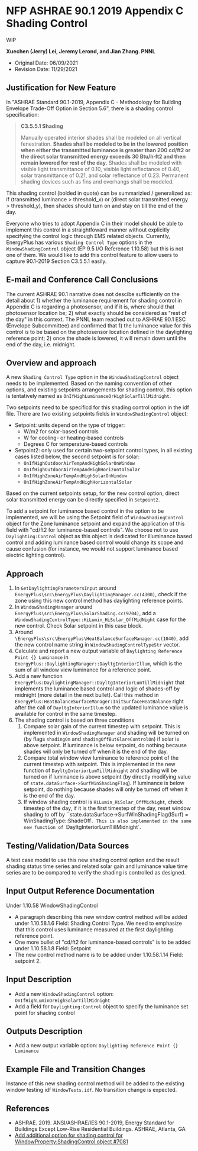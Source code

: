 # NFP ASHRAE 90.1 2019 Appendix C Shading Control

WIP

**Xuechen (Jerry) Lei, Jeremy Lerond, and Jian Zhang. PNNL**

- Original Date: 06/09/2021
- Revision Date: 11/29/2021

## Justification for New Feature

In "ASHRAE Standard 90.1-2019, Appendix C - Methodology for Building Envelope Trade-Off Option in Section 5.6", there is a shading control specification:

> **C3.5.5.1 Shading**
>
> Manually operated interior shades shall be modeled on all vertical fenestration. **Shades shall be modeled to be in the lowered position when either the transmitted luminance is greater than 200 cd/ft2 or the direct solar transmitted energy exceeds 30 Btu/h·ft2 and then remain lowered for rest of the day.** Shades shall be modeled with visible light transmittance of 0.10, visible light reflectance of 0.40, solar transmittance of 0.21, and solar reflectance of 0.23. Permanent shading devices such as fins and overhangs shall be modeled.

This shading control (bolded in quote) can be summarizied / generalized as: if (transmitted luminance > threshold_x) or (direct solar transmitted energy > threshold_y), then shades should turn on and stay on till the end of the day.

Everyone who tries to adopt Appendix C in their model should be able to implement this control in a straightfoward manner without explicitly specifying the control logic through EMS related objects. Currently, EnergyPlus has various `Shading Control Type` options in the `WindowShadingControl` object (EP 9.5 I/O Reference 1.10.58) but this is not one of them. We would like to add this control feature to allow users to capture 90.1-2019 Section C3.5.5.1 easily.

## E-mail and Conference Call Conclusions

The current ASHRAE 90.1 narrative does not descibe sufficiently on the detail about 1) whether the luminance requirement for shading control in Appendix C is regarding a photosensor, and if it is, where should that photosensor location be; 2) what exactly should be considered as "rest of the day" in this context. The PNNL team reached out to ASHRAE 90.1 ESC (Envelope Subcommittee) and confirmed that 1) the luminance value for this control is to be based on the photosensor location defined in the daylighting reference point; 2) once the shade is lowered, it will remain down until the end of the day, i.e. midnight.

## Overview and approach

A new `Shading Control Type` option in the `WindowShadingControl` object needs to be implemented. Based on the naming convention of other options, and existing setpoints arrangements for shading control, this option is tentatively named as `OnIfHighLuminanceOrHighSolarTillMidnight`.

Two setpoints need to be specificd for this shading control option in the idf file. There are two existing setpoints fields in `WindowShadingControl` object:

- Setpoint: units depend on the type of trigger:
  - W/m2 for solar-based controls
  - W for cooling- or heating-based controls
  - Degrees C for temperature-based controls
- Setpoint2: only used for certain two-setpoint control types, in all existing cases listed below, the second setpoint is for solar:
  - `OnIfHighOutdoorAirTempAndHighSolarOnWindow`
  - `OnIfHighOutdoorAirTempAndHighHorizontalSolar`
  - `OnIfHighZoneAirTempAndHighSolarOnWindow`
  - `OnIfHighZoneAirTempAndHighHorizontalSolar`

Based on the current setpoints setup, for the new control option, direct solar transmitted energy can be directly specified in `Setpoint2`.

<!-- while the specification of luminance setpoint may be implemented following the similar approach as another existing window shading control option: `MeetDaylightIlluminanceSetpoint`. In this existing control option, it is only for `ShadingType = SwitchableGlazing`, and the illuminance setpoint used by this control is specified in the `Daylighting:Control` object for the Zone (daylight illuminance set point at the first daylighting reference point), not `WindowShadingControl` `Setpoint`. -->

<!-- To add a setpoint for luminance based control in the option to be implemented, we will be using `Daylighting:Control` object for the Zone luminance setpoint. This requires adding one more field for luminance setpoint in the `Daylighting:Control` object and expanding the application of `Daylighting:Control` object as it was dedicated for illuminance based control in its current version. -->

To add a setpoint for luminance based control in the option to be implemented, we will be using the Setpoint field of `WindowShadingControl` object for the Zone luminance setpoint and expand the application of this field with "cd/ft2 for luminance-based controls". We choose not to use `Daylighting:Control` object as this object is dedicated for illuminance based control and adding luminance based control would change its scope and cause confusion (for instance, we would not support luminance based electric lighting control).

<!-- ## Design document - Adding a new window shading control method "OnIfHighLuminanceOrHighSolarTillMidnight" -->

## Approach

1. In `GetDaylightingParametersInput` around `EnergyPlus\src\EnergyPlus\DaylightingManager.cc(4300)`, check if the zone using this new control method has daylighting reference points.
2. In `WindowShadingManager` around `EnergyPlus\src\EnergyPlus\SolarShading.cc(9704)`, add a `WindowShadingControlType::HiLumin_HiSolar_OffMidNight` case for the new control. Check Solar setpoint in this case block.
3. Around `\EnergyPlus\src\EnergyPlus\HeatBalanceSurfaceManager.cc(1040)`, add the new control name string in `WindowShadingControlTypeStr` vector.
4. Calculate and report a new output variable of `Daylighting Reference Point {} Luminance` in `EnergyPlus::DaylightingManager::DayltgInteriorIllum`, which is the sum of all window view luminance for a reference point.
5. Add a new function `EnergyPlus:DaylightingManager::DayltgInteriorLumTillMidnight` that implements the luminance based control and logic of shades-off by midnight (more detail in the next bullet). Call this method in `EnergyPlus:HeatBalanceSurfaceManager:InitSurfaceHeatBalance` right after the call of `DayltgInteriorIllum` so the updated luminance value is available for control in the same timestep.
6. The shading control is based on three conditions
   1. Compare solar gain of the current timestep with setpoint. This is implemented in `WindowShadingManager` and shading will be turned on (by flags `shadingOn` and `shadingOffButGlareControlOn`) if solar is above setpoint. If luminance is below setpoint, do nothing because shades will only be turned off when it is the end of the day.
   2. Compare total window view luminance to reference point of the current timestep with setpoint. This is implemented in the new function of `DayltgInteriorLumTillMidnight` and shading will be turned on if luminance is above setpoint (by directly modifying value of `state.dataSurface->SurfWinShadingFlag`). If luminance is below setpoint, do nothing because shades will only be turned off when it is the end of the day.
   3. If window shading control is `HiLumin_HiSolar_OffMidNight`, check timestep of the day, if it is the first timestep of the day, reset window shading to off by ``state.dataSurface->SurfWinShadingFlag(ISurf) = WinShadingType::ShadeOff`. This is also implemented in the same new function of `DayltgInteriorLumTillMidnight`.

<!-- 7. Add luminance based shading control logic code in `energyplusapi.dll!EnergyPlus::DaylightingManager::DayltgInteriorIllum(EnergyPlus::EnergyPlusData & state, int & ZoneNum)` (or add a new method dedicated for luminance based control and call it from `\EnergyPlus\src\EnergyPlus\HeatBalanceSurfaceManager.cc` ) at `EnergyPlus\src\EnergyPlus\DaylightingManager.cc`, following the same coding pattern as the `WindowShadingControlType::MeetDaylIlumSetp`
8. Luminance value to be used in checking the requirement will be `LumWinFromRefPtRep`. (This value is reported as an output variable and its illuminance counterpart is used in the illuminance based shading control (Reference in `DaylightingManager.cc`))
9. Solar based control for this logic will be added following code patterns for "HiSolar" related window shading options in `EnergyPlus\src\EnergyPlus\SolarShading.cc`.
10. The logic of keeping the shade done until end of day (midnight) is to be implemented either in Item 1 or 2 above, together with related logic. -->

## Testing/Validation/Data Sources

A test case model to use this new shading control option and the result shading status time series and related solar gain and luminance value time series are to be compared to verify the shading is controlled as designed.

## Input Output Reference Documentation

Under 1.10.58 WindowShadingControl

- A paragraph describing this new window control method will be added under 1.10.58.1.6 Field: Shading Control Type. We need to emphasize that this control uses luminance measured at the first daylighting reference point.
- One more bullet of "cd/ft2 for luminance-based controls" is to be added under 1.10.58.1.8 Field: Setpoint
- The new control method name is to be added under 1.10.58.1.14 Field: setpoint 2.

## Input Description

- Add a new `WindowShadingControl` option: `OnIfHighLuminOrHighSolarTillMidnight`
- Add a field for `Daylighting:Control` object to specify the luminance set point for shading control

## Outputs Description

- Add a new output variable option: `Daylighting Reference Point {} Luminance`

<!-- ## Engineering Reference

To be added according to overview. -->

## Example File and Transition Changes

Instance of this new shading control method will be added to the existing window testing idf `WindowTests.idf`. No transition change is expected.

## References

- ASHRAE. 2019. ANSI/ASHRAE/IES 90.1-2019, Energy Standard for Buildings Except Low-Rise
  Residential Buildings. ASHRAE, Atlanta, GA
- [Add additional option for shading control for WindowProperty:ShadingControl object #7081](https://github.com/NREL/EnergyPlus/issues/7081)
